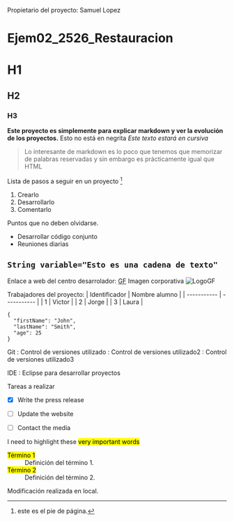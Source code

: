 Propietario del proyecto: Samuel Lopez


# Ejem02_2526_Restauracion

# H1
## H2
### H3
**Este proyecto es simplemente para explicar markdown y ver la evolución de los proyectos.** Esto no está en negrita
*Este texto estará en cursiva* 
> Lo interesante de markdown es lo poco que tenemos que memorizar de palabras reservadas y sin embargo es prácticamente igual que HTML


Lista de pasos a seguir en un proyecto [^1]
1. Crearlo
2. Desarrollarlo
3. Comentarlo

Puntos que no deben olvidarse.
- Desarrollar código conjunto
- Reuniones diarias

`String variable="Esto es una cadena de texto"`
---
Enlace a web del centro desarrolador:  	[GF](https://www.gregoriofer.com)
Imagen corporativa 	![LogoGF](https://gregoriofer.com/logo.jpg)

Trabajadores del proyecto:
| Identificador | Nombre alumno |
| ----------- | ----------- |
| 1 | Victor |
| 2 | Jorge | 
| 3 | Laura | 

```
{
  "firstName": "John",
  "lastName": "Smith",
  "age": 25
}
```


Git
: Control de versiones utilizado
: Control de versiones utilizado2
: Control de versiones utilizado3

IDE
: Eclipse para desarrollar proyectos

Tareas a realizar
- [x] Write the press release
- [ ] Update the website
- [ ] Contact the media



I need to highlight these <mark>very important words</mark>

<dl>
  <dt><mark>Término 1</mark></dt>
  <dd>Definición del término 1.</dd>
  
  <dt><mark>Término 2</mark></dt>
  <dd>Definición del término 2.</dd>
</dl>

Modificación realizada en local.


[^1]: este es el pie de página. 
  
